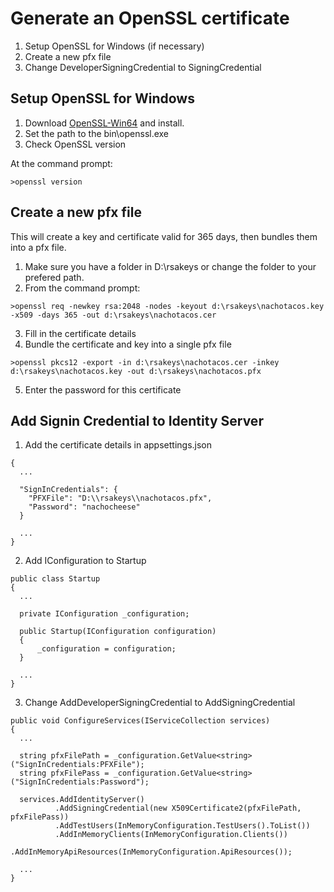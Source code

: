 ﻿# Generate an OpenSSL certificate
1. Setup OpenSSL for Windows (if necessary)
2. Create a new pfx file
3. Change DeveloperSigningCredential to SigningCredential

## Setup OpenSSL for Windows
1. Download [OpenSSL-Win64](https://slproweb.com/products/Win32OpenSSL.html) and install.
2. Set the path to the bin\openssl.exe
3. Check OpenSSL version

At the command prompt:
```
>openssl version
```

## Create a new pfx file
This will create a key and certificate valid for 365 days, then bundles them into a pfx file.
1. Make sure you have a folder in D:\rsakeys or change the folder to your prefered path.
2. From the command prompt:
```
>openssl req -newkey rsa:2048 -nodes -keyout d:\rsakeys\nachotacos.key -x509 -days 365 -out d:\rsakeys\nachotacos.cer

```
3. Fill in the certificate details
4. Bundle the certificate and key into a single pfx file
```
>openssl pkcs12 -export -in d:\rsakeys\nachotacos.cer -inkey d:\rsakeys\nachotacos.key -out d:\rsakeys\nachotacos.pfx
```
5. Enter the password for this certificate

## Add Signin Credential to Identity Server
1. Add the certificate details in appsettings.json
```
{
  ...

  "SignInCredentials": {
    "PFXFile": "D:\\rsakeys\\nachotacos.pfx",
    "Password": "nachocheese"
  }

  ...
}
```
2. Add IConfiguration to Startup
```
public class Startup
{
  ...

  private IConfiguration _configuration;

  public Startup(IConfiguration configuration)
  {
      _configuration = configuration;
  }

  ...
}
```

3. Change AddDeveloperSigningCredential to AddSigningCredential
```
public void ConfigureServices(IServiceCollection services)
{
  ...

  string pfxFilePath = _configuration.GetValue<string>("SignInCredentials:PFXFile");
  string pfxFilePass = _configuration.GetValue<string>("SignInCredentials:Password");

  services.AddIdentityServer()
          .AddSigningCredential(new X509Certificate2(pfxFilePath, pfxFilePass))
          .AddTestUsers(InMemoryConfiguration.TestUsers().ToList())
          .AddInMemoryClients(InMemoryConfiguration.Clients())
          .AddInMemoryApiResources(InMemoryConfiguration.ApiResources());

  ...
}
```